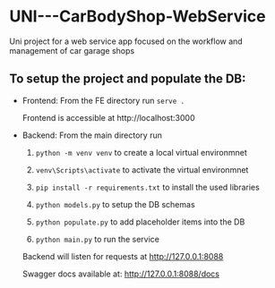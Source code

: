 # UNI---CarBodyShop-WebService
Uni project for a web service app focused on the workflow and management of car garage shops

## To setup the project and populate the DB:
* Frontend: From the FE directory run
    ```serve .```
   
    Frontend is accessible at http://localhost:3000

* Backend: From the main directory run 

    1. ```python -m venv venv``` to create a local virtual environmnet
    
    2. ```venv\Scripts\activate``` to activate the virtual environmnet

    3. ```pip install -r requirements.txt``` to install the used libraries

    4. ```python models.py``` to setup the DB schemas

    5. ```python populate.py``` to add placeholder items into the DB

    6. ```python main.py``` to run the service

    
    Backend will listen for requests at http://127.0.0.1:8088
    
    Swagger docs available at: http://127.0.0.1:8088/docs
